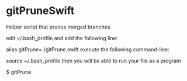 # gitPruneSwift
Helper script that prunes merged branches

edit ~/.bash_profile and add the following line:

alias gitPrune=./gitPrune.swift
execute the following command-line:

source ~/.bash_profile
then you will be able to run your file as a program

$ gitPrune
